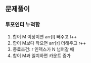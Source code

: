 ## 문제풀이

### 투포인터 누적합
1. 합이 M 이상이면 arr[l] 빼주고 l++
2. 합이 M보다 작으면 arr[r] 더해주고 r++
3. 종료조건: r 인덱스가 N 넘어갈 때
4. 합이 M과 일치하면 카운트 증가